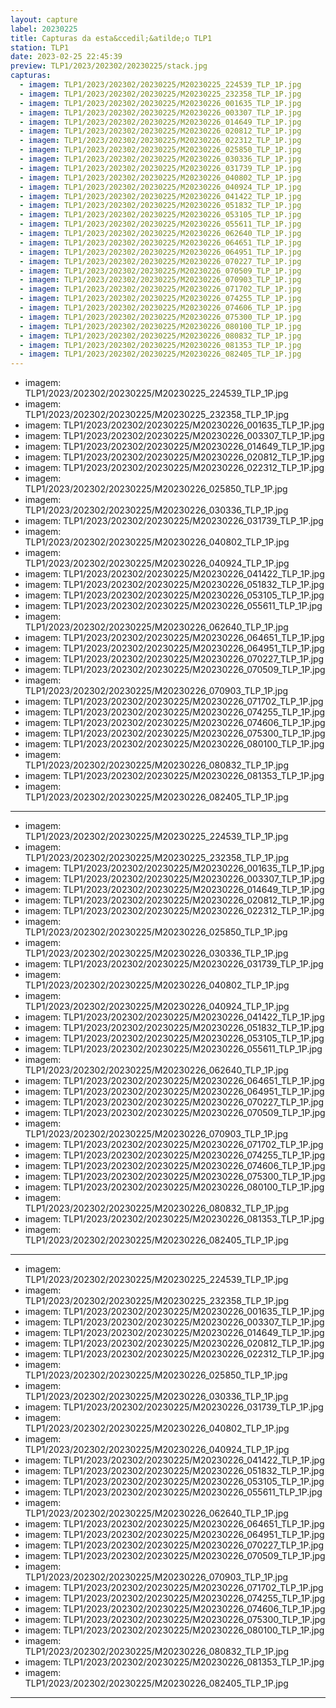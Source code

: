 ```yaml
---
layout: capture
label: 20230225
title: Capturas da esta&ccedil;&atilde;o TLP1
station: TLP1
date: 2023-02-25 22:45:39
preview: TLP1/2023/202302/20230225/stack.jpg
capturas:
  - imagem: TLP1/2023/202302/20230225/M20230225_224539_TLP_1P.jpg
  - imagem: TLP1/2023/202302/20230225/M20230225_232358_TLP_1P.jpg
  - imagem: TLP1/2023/202302/20230225/M20230226_001635_TLP_1P.jpg
  - imagem: TLP1/2023/202302/20230225/M20230226_003307_TLP_1P.jpg
  - imagem: TLP1/2023/202302/20230225/M20230226_014649_TLP_1P.jpg
  - imagem: TLP1/2023/202302/20230225/M20230226_020812_TLP_1P.jpg
  - imagem: TLP1/2023/202302/20230225/M20230226_022312_TLP_1P.jpg
  - imagem: TLP1/2023/202302/20230225/M20230226_025850_TLP_1P.jpg
  - imagem: TLP1/2023/202302/20230225/M20230226_030336_TLP_1P.jpg
  - imagem: TLP1/2023/202302/20230225/M20230226_031739_TLP_1P.jpg
  - imagem: TLP1/2023/202302/20230225/M20230226_040802_TLP_1P.jpg
  - imagem: TLP1/2023/202302/20230225/M20230226_040924_TLP_1P.jpg
  - imagem: TLP1/2023/202302/20230225/M20230226_041422_TLP_1P.jpg
  - imagem: TLP1/2023/202302/20230225/M20230226_051832_TLP_1P.jpg
  - imagem: TLP1/2023/202302/20230225/M20230226_053105_TLP_1P.jpg
  - imagem: TLP1/2023/202302/20230225/M20230226_055611_TLP_1P.jpg
  - imagem: TLP1/2023/202302/20230225/M20230226_062640_TLP_1P.jpg
  - imagem: TLP1/2023/202302/20230225/M20230226_064651_TLP_1P.jpg
  - imagem: TLP1/2023/202302/20230225/M20230226_064951_TLP_1P.jpg
  - imagem: TLP1/2023/202302/20230225/M20230226_070227_TLP_1P.jpg
  - imagem: TLP1/2023/202302/20230225/M20230226_070509_TLP_1P.jpg
  - imagem: TLP1/2023/202302/20230225/M20230226_070903_TLP_1P.jpg
  - imagem: TLP1/2023/202302/20230225/M20230226_071702_TLP_1P.jpg
  - imagem: TLP1/2023/202302/20230225/M20230226_074255_TLP_1P.jpg
  - imagem: TLP1/2023/202302/20230225/M20230226_074606_TLP_1P.jpg
  - imagem: TLP1/2023/202302/20230225/M20230226_075300_TLP_1P.jpg
  - imagem: TLP1/2023/202302/20230225/M20230226_080100_TLP_1P.jpg
  - imagem: TLP1/2023/202302/20230225/M20230226_080832_TLP_1P.jpg
  - imagem: TLP1/2023/202302/20230225/M20230226_081353_TLP_1P.jpg
  - imagem: TLP1/2023/202302/20230225/M20230226_082405_TLP_1P.jpg
---
```

  - imagem: TLP1/2023/202302/20230225/M20230225_224539_TLP_1P.jpg
  - imagem: TLP1/2023/202302/20230225/M20230225_232358_TLP_1P.jpg
  - imagem: TLP1/2023/202302/20230225/M20230226_001635_TLP_1P.jpg
  - imagem: TLP1/2023/202302/20230225/M20230226_003307_TLP_1P.jpg
  - imagem: TLP1/2023/202302/20230225/M20230226_014649_TLP_1P.jpg
  - imagem: TLP1/2023/202302/20230225/M20230226_020812_TLP_1P.jpg
  - imagem: TLP1/2023/202302/20230225/M20230226_022312_TLP_1P.jpg
  - imagem: TLP1/2023/202302/20230225/M20230226_025850_TLP_1P.jpg
  - imagem: TLP1/2023/202302/20230225/M20230226_030336_TLP_1P.jpg
  - imagem: TLP1/2023/202302/20230225/M20230226_031739_TLP_1P.jpg
  - imagem: TLP1/2023/202302/20230225/M20230226_040802_TLP_1P.jpg
  - imagem: TLP1/2023/202302/20230225/M20230226_040924_TLP_1P.jpg
  - imagem: TLP1/2023/202302/20230225/M20230226_041422_TLP_1P.jpg
  - imagem: TLP1/2023/202302/20230225/M20230226_051832_TLP_1P.jpg
  - imagem: TLP1/2023/202302/20230225/M20230226_053105_TLP_1P.jpg
  - imagem: TLP1/2023/202302/20230225/M20230226_055611_TLP_1P.jpg
  - imagem: TLP1/2023/202302/20230225/M20230226_062640_TLP_1P.jpg
  - imagem: TLP1/2023/202302/20230225/M20230226_064651_TLP_1P.jpg
  - imagem: TLP1/2023/202302/20230225/M20230226_064951_TLP_1P.jpg
  - imagem: TLP1/2023/202302/20230225/M20230226_070227_TLP_1P.jpg
  - imagem: TLP1/2023/202302/20230225/M20230226_070509_TLP_1P.jpg
  - imagem: TLP1/2023/202302/20230225/M20230226_070903_TLP_1P.jpg
  - imagem: TLP1/2023/202302/20230225/M20230226_071702_TLP_1P.jpg
  - imagem: TLP1/2023/202302/20230225/M20230226_074255_TLP_1P.jpg
  - imagem: TLP1/2023/202302/20230225/M20230226_074606_TLP_1P.jpg
  - imagem: TLP1/2023/202302/20230225/M20230226_075300_TLP_1P.jpg
  - imagem: TLP1/2023/202302/20230225/M20230226_080100_TLP_1P.jpg
  - imagem: TLP1/2023/202302/20230225/M20230226_080832_TLP_1P.jpg
  - imagem: TLP1/2023/202302/20230225/M20230226_081353_TLP_1P.jpg
  - imagem: TLP1/2023/202302/20230225/M20230226_082405_TLP_1P.jpg
---
  - imagem: TLP1/2023/202302/20230225/M20230225_224539_TLP_1P.jpg
  - imagem: TLP1/2023/202302/20230225/M20230225_232358_TLP_1P.jpg
  - imagem: TLP1/2023/202302/20230225/M20230226_001635_TLP_1P.jpg
  - imagem: TLP1/2023/202302/20230225/M20230226_003307_TLP_1P.jpg
  - imagem: TLP1/2023/202302/20230225/M20230226_014649_TLP_1P.jpg
  - imagem: TLP1/2023/202302/20230225/M20230226_020812_TLP_1P.jpg
  - imagem: TLP1/2023/202302/20230225/M20230226_022312_TLP_1P.jpg
  - imagem: TLP1/2023/202302/20230225/M20230226_025850_TLP_1P.jpg
  - imagem: TLP1/2023/202302/20230225/M20230226_030336_TLP_1P.jpg
  - imagem: TLP1/2023/202302/20230225/M20230226_031739_TLP_1P.jpg
  - imagem: TLP1/2023/202302/20230225/M20230226_040802_TLP_1P.jpg
  - imagem: TLP1/2023/202302/20230225/M20230226_040924_TLP_1P.jpg
  - imagem: TLP1/2023/202302/20230225/M20230226_041422_TLP_1P.jpg
  - imagem: TLP1/2023/202302/20230225/M20230226_051832_TLP_1P.jpg
  - imagem: TLP1/2023/202302/20230225/M20230226_053105_TLP_1P.jpg
  - imagem: TLP1/2023/202302/20230225/M20230226_055611_TLP_1P.jpg
  - imagem: TLP1/2023/202302/20230225/M20230226_062640_TLP_1P.jpg
  - imagem: TLP1/2023/202302/20230225/M20230226_064651_TLP_1P.jpg
  - imagem: TLP1/2023/202302/20230225/M20230226_064951_TLP_1P.jpg
  - imagem: TLP1/2023/202302/20230225/M20230226_070227_TLP_1P.jpg
  - imagem: TLP1/2023/202302/20230225/M20230226_070509_TLP_1P.jpg
  - imagem: TLP1/2023/202302/20230225/M20230226_070903_TLP_1P.jpg
  - imagem: TLP1/2023/202302/20230225/M20230226_071702_TLP_1P.jpg
  - imagem: TLP1/2023/202302/20230225/M20230226_074255_TLP_1P.jpg
  - imagem: TLP1/2023/202302/20230225/M20230226_074606_TLP_1P.jpg
  - imagem: TLP1/2023/202302/20230225/M20230226_075300_TLP_1P.jpg
  - imagem: TLP1/2023/202302/20230225/M20230226_080100_TLP_1P.jpg
  - imagem: TLP1/2023/202302/20230225/M20230226_080832_TLP_1P.jpg
  - imagem: TLP1/2023/202302/20230225/M20230226_081353_TLP_1P.jpg
  - imagem: TLP1/2023/202302/20230225/M20230226_082405_TLP_1P.jpg
---
  - imagem: TLP1/2023/202302/20230225/M20230225_224539_TLP_1P.jpg
  - imagem: TLP1/2023/202302/20230225/M20230225_232358_TLP_1P.jpg
  - imagem: TLP1/2023/202302/20230225/M20230226_001635_TLP_1P.jpg
  - imagem: TLP1/2023/202302/20230225/M20230226_003307_TLP_1P.jpg
  - imagem: TLP1/2023/202302/20230225/M20230226_014649_TLP_1P.jpg
  - imagem: TLP1/2023/202302/20230225/M20230226_020812_TLP_1P.jpg
  - imagem: TLP1/2023/202302/20230225/M20230226_022312_TLP_1P.jpg
  - imagem: TLP1/2023/202302/20230225/M20230226_025850_TLP_1P.jpg
  - imagem: TLP1/2023/202302/20230225/M20230226_030336_TLP_1P.jpg
  - imagem: TLP1/2023/202302/20230225/M20230226_031739_TLP_1P.jpg
  - imagem: TLP1/2023/202302/20230225/M20230226_040802_TLP_1P.jpg
  - imagem: TLP1/2023/202302/20230225/M20230226_040924_TLP_1P.jpg
  - imagem: TLP1/2023/202302/20230225/M20230226_041422_TLP_1P.jpg
  - imagem: TLP1/2023/202302/20230225/M20230226_051832_TLP_1P.jpg
  - imagem: TLP1/2023/202302/20230225/M20230226_053105_TLP_1P.jpg
  - imagem: TLP1/2023/202302/20230225/M20230226_055611_TLP_1P.jpg
  - imagem: TLP1/2023/202302/20230225/M20230226_062640_TLP_1P.jpg
  - imagem: TLP1/2023/202302/20230225/M20230226_064651_TLP_1P.jpg
  - imagem: TLP1/2023/202302/20230225/M20230226_064951_TLP_1P.jpg
  - imagem: TLP1/2023/202302/20230225/M20230226_070227_TLP_1P.jpg
  - imagem: TLP1/2023/202302/20230225/M20230226_070509_TLP_1P.jpg
  - imagem: TLP1/2023/202302/20230225/M20230226_070903_TLP_1P.jpg
  - imagem: TLP1/2023/202302/20230225/M20230226_071702_TLP_1P.jpg
  - imagem: TLP1/2023/202302/20230225/M20230226_074255_TLP_1P.jpg
  - imagem: TLP1/2023/202302/20230225/M20230226_074606_TLP_1P.jpg
  - imagem: TLP1/2023/202302/20230225/M20230226_075300_TLP_1P.jpg
  - imagem: TLP1/2023/202302/20230225/M20230226_080100_TLP_1P.jpg
  - imagem: TLP1/2023/202302/20230225/M20230226_080832_TLP_1P.jpg
  - imagem: TLP1/2023/202302/20230225/M20230226_081353_TLP_1P.jpg
  - imagem: TLP1/2023/202302/20230225/M20230226_082405_TLP_1P.jpg
---
